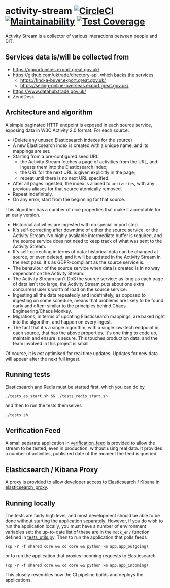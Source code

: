 # activity-stream [![CircleCI](https://circleci.com/gh/uktrade/activity-stream.svg?style=svg)](https://circleci.com/gh/uktrade/activity-stream) [![Maintainability](https://api.codeclimate.com/v1/badges/e0284a2cb292704bf53c/maintainability)](https://codeclimate.com/github/uktrade/activity-stream/maintainability) [![Test Coverage](https://api.codeclimate.com/v1/badges/e0284a2cb292704bf53c/test_coverage)](https://codeclimate.com/github/uktrade/activity-stream/test_coverage)

Activity Stream is a collector of various interactions between people and DIT.

## Services data is/will be collected from

- https://opportunities.export.great.gov.uk/
- https://github.com/uktrade/directory-api, which backs the services
  - https://find-a-buyer.export.great.gov.uk/
  - https://selling-online-overseas.export.great.gov.uk/
- https://www.datahub.trade.gov.uk/
- ZendDesk

## Architecture and algorithm

A simple paginated HTTP endpoint is exposed in each source service, exposing data in W3C Activity 2.0 format. For each source:

- (Delete any unused Elasticsearch indexes for the source)
- A new Elasticsearch index is created with a unique name, and its mappings are set.
- Starting from a pre-configured seed URL:
  - the Activity Stream fetches a page of activities from the URL, and ingests them into the Elasticsearch index;
  - the URL for the next URL is given explicitly in the page;
  - repeat until there is no next URL specified.
- After all pages ingested, the index is aliased to `activities`, with any previous aliases for that source atomically removed.
- Repeat indefinitely.
- On any error, start from the beginning for that source.

This algorithm has a number of nice properties that make it acceptable for an early version.

- Historical activities are ingested with no special import step
- It's self-correcting after downtime of either the source service, or the Activity Stream. No highly available intermediate buffer is required, and the source service does not need to keep track of what was sent to the Activity Stream.
- It's self-correcting in terms of data: historical data can be changed at source, or even deleted, and it will be updated in the Activity Stream in the next pass. It's as GDPR-compliant as the source service is.
- The behaviour of the source service when data is created is in no way dependant on the Activity Stream.
- The Activity Stream can't DoS the source service: as long as each page of data isn't too large, the Activity Stream puts about one extra concurrent user's worth of load on the source service.
- Ingesting all the data repeatedly and indefinitely, as opposed to ingesting on some schedule, means that problems are likely to be found early and often: similar to the principles behind Chaos Engineering/Chaos Monkey.
- Migrations, in terms of updating Elasticsearch mappings, are baked right into the algorithm, and happen on every ingest.
- The fact that it's a single algorithm, with a single low-tech endpoint in each source, that has the above properties. It's one thing to code up, maintain and ensure is secure. This touches production data, and the team involved in this project is small.

Of course, it is _not_ optimised for real time updates. Updates for new data will appear after the next full ingest.

## Running tests

Elasticsearch and Redis must be started first, which you can do by

    ./tests_es_start.sh && ./tests_redis_start.sh

and then to run the tests themselves

    ./tests.sh

## Verification Feed

A small separate application in [verification_feed](verification_feed) is provided to allow the stream to be tested, even in production, without using real data. It provides a number of activities, published date of the moment the feed is queried.

## Elasticsearch / Kibana Proxy

A proxy is provided to allow developer access to Elasticsearch / Kibana in [elasticsearch_proxy](elasticsearch_proxy).

## Running locally

The tests are fairly high level, and most development should be able to be done without starting the application separately. However, if you do wish to run the application locally, you must have a number of environment variables set: the up-to-date list of these are in the `mock_env` function defined in [tests_utils.py](core/tests_utils.py). Then to run the application that polls feeds

    (cp -r -f shared core && cd core && python -m app.app_outgoing)

or to run the application that proxies incoming requests to Elasticsearch

    (cp -r -f shared core && cd core && python -m app.app_incoming)

This closely resembles how the CI pipeline builds and deploys the applications.
